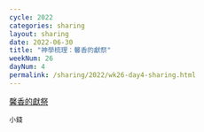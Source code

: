 ```yaml
---
cycle: 2022
categories: sharing
layout: sharing
date: 2022-06-30
title: "神學梳理：馨香的獻祭"
weekNum: 26
dayNum: 4
permalink: /sharing/2022/wk26-day4-sharing.html
---
```


[馨香的獻祭](https://eccseattle.github.io/media/sharing/2022/wk026/2022-06-30-bin.m4a)

`小錢`
